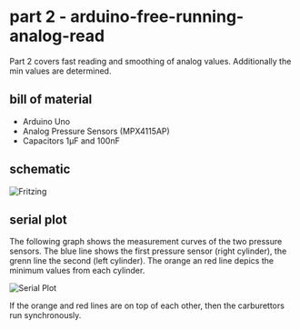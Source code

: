# part 2 - arduino-free-running-analog-read
Part 2 covers fast reading and smoothing of analog values. Additionally the min values are determined.

## bill of material
* Arduino Uno
* Analog Pressure Sensors (MPX4115AP)
* Capacitors 1µF and 100nF

## schematic
![Fritzing](https://github.com/yz88/arduino-digital-carb-sync/blob/master/part1/arduino-carb-sync-part1-001.PNG)

## serial plot
The following graph shows the measurement curves of the two pressure sensors. The blue line shows the first pressure sensor (right cylinder), the grenn line the second (left cylinder). The orange an red line depics the minimum values from each cylinder.

![Serial Plot](https://github.com/yz88/arduino-digital-carb-sync/blob/master/part2/serial-plot-part2.PNG)

If the orange and red lines are on top of each other, then the carburettors run synchronously.
